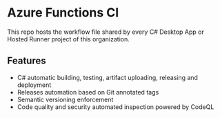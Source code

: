# Azure Functions CI
This repo hosts the workflow file shared by every C# Desktop App or Hosted Runner project of this organization.

## Features

- C# automatic building, testing, artifact uploading, releasing and deployment
- Releases automation based on Git annotated tags
- Semantic versioning enforcement
- Code quality and security automated inspection powered by CodeQL
